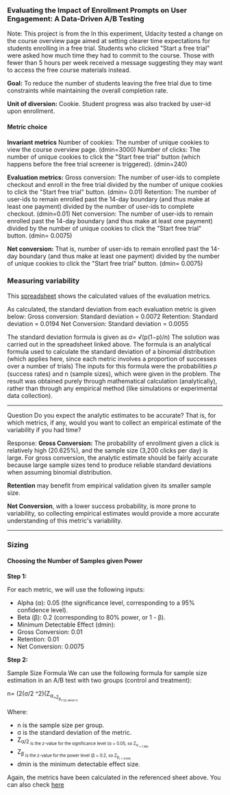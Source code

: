### Evaluating the Impact of Enrollment Prompts on User Engagement: A Data-Driven A/B Testing

Note: This project is from the
In this experiment, Udacity tested a change on the course overview page aimed at setting clearer time expectations for students enrolling in a free trial. Students who clicked "Start a free trial" were asked how much time they had to commit to the course. Those with fewer than 5 hours per week received a message suggesting they may want to access the free course materials instead. 

**Goal:**
To reduce the number of students leaving the free trial due to time constraints while maintaining the overall completion rate. 

**Unit of diversion:**
 Cookie. 
 Student progress was also tracked by user-id upon enrollment. 


#### Metric choice
**Invariant metrics**
Number of cookies: The number of unique cookies to view the course overview page. (dmin=3000)
Number of clicks: The number of unique cookies to click the "Start free trial" button (which happens before the free trial screener is triggered). (dmin=240)

**Evaluation metrics:**
Gross conversion: The number of user-ids to complete checkout and enroll in the free trial divided by the number of unique cookies to click the "Start free trial" button. (dmin= 0.01)
Retention: The number of user-ids to remain enrolled past the 14-day boundary (and thus make at least one payment) divided by the number of user-ids to complete checkout. (dmin=0.01)
Net conversion: The number of user-ids to remain enrolled past the 14-day boundary (and thus make at least one payment) divided by the number of unique cookies to click the "Start free trial" button. (dmin= 0.0075)

**Net conversion:** That is, number of user-ids to remain enrolled past the 14-day boundary (and thus make at least one payment) divided by the number of unique cookies to click the "Start free trial" button. (dmin= 0.0075)



### Measuring variability

This [spreadsheet](https://docs.google.com/spreadsheets/d/1MYreBw6wxBCLsgTJqhO9g4Ppf3dQbX7HFfIwWkMvmjE/edit?gid=103790292#gid=103790292) shows the calculated values of the evaluation metrics.

As calculated, the standard deviation from each evaluation metric is given below:
Gross conversion: Standard deviation = 0.0072
Retention: Standard deviation = 0.0194
Net Conversion: Standard deviation = 0.0055 

The standard deviation formula is given as σ= √(p(1−p)/n)
The solution was carried out in the spreadsheet linked above. The formula is an analytical formula used to calculate the standard deviation of a binomial distribution (which applies here, since each metric involves a proportion of successes over a number of trials)
The inputs for this formula were the probabilities 
𝑝 (success rates) and n (sample sizes), which were given in the problem.
The result was obtained purely through mathematical calculation (analytically), rather than through any empirical method (like simulations or experimental data collection).

---
Question
Do you expect the analytic estimates to be accurate? That is, for which metrics, if any, would you want to collect an empirical estimate of the variability if you had time?

Response: 
**Gross Conversion:**  The probability of enrollment given a click is relatively high (20.625%), and the sample size (3,200 clicks per day) is large. For gross conversion, the analytic estimate should be fairly accurate because large sample sizes tend to produce reliable standard deviations when assuming binomial distribution.

**Retention** may benefit from empirical validation given its smaller sample size. 

**Net Conversion**, with a lower success probability, is more prone to variability, so collecting empirical estimates would provide a more accurate understanding of this metric's variability.

---

### Sizing
#### Choosing the Number of Samples given Power

**Step 1:** 

For each metric, we will use the following inputs:

- Alpha (α): 0.05 (the significance level, corresponding to a 95% confidence level).
- Beta (β): 0.2 (corresponding to 80% power, or 1 - β).
- Minimum Detectable Effect (dmin):
- Gross Conversion: 0.01
- Retention: 0.01
- Net Conversion: 0.0075

**Step 2:** 

​Sample Size Formula
We can use the following formula for sample size estimation in an A/B test with two groups (control and treatment):

 n= (2(σ/2 ^2)(Z<sub>α<sub/>+Z<sub>β<sub/>)^2)/ dmin^2

Where:

- n is the sample size per group.
- σ is the standard deviation of the metric.
- Z<sub>α/2<sub/> is the z-value for the significance level (α = 0.05, so Z<sub>α<sub/> = 1.96)
- Z<sub>β<sub/> is the z-value for the power level (β = 0.2, so Z<sub>β<sub>/ = 0.84)
- dmin is the minimum detectable effect size.

Again, the metrics have been calculated in the referenced sheet above. You can also check [here](https://docs.google.com/spreadsheets/d/1MYreBw6wxBCLsgTJqhO9g4Ppf3dQbX7HFfIwWkMvmjE/edit?gid=103790292#gid=103790292)
​
 




